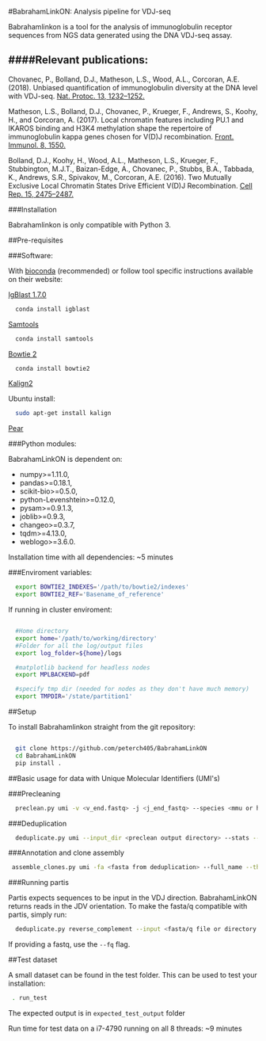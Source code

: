 
#BabrahamLinkON: Analysis pipeline for VDJ-seq


Babrahamlinkon is a tool for the analysis of immunoglobulin receptor
sequences from NGS data generated using the DNA VDJ-seq assay.

####Relevant publications:
-----------------------------

Chovanec, P., Bolland, D.J., Matheson, L.S., Wood, A.L., Corcoran, A.E. (2018). Unbiased quantification of
immunoglobulin diversity at the DNA level with VDJ-seq. [Nat. Protoc. 13, 1232–1252.](https://doi.org/10.1038/nprot.2018.021)

Matheson, L.S., Bolland, D.J., Chovanec, P., Krueger, F., Andrews, S., Koohy, H., and Corcoran, A. (2017). Local
chromatin features including PU.1 and IKAROS binding and H3K4 methylation shape the repertoire of
immunoglobulin kappa genes chosen for V(D)J recombination. [Front. Immunol. 8, 1550.](https://doi.org/10.3389/fimmu.2017.01550)

Bolland, D.J., Koohy, H., Wood, A.L., Matheson, L.S., Krueger, F., Stubbington, M.J.T., Baizan-Edge, A., Chovanec, P.,
Stubbs, B.A., Tabbada, K., Andrews, S.R., Spivakov, M., Corcoran, A.E. (2016). Two Mutually Exclusive Local
Chromatin States Drive Efficient V(D)J Recombination. [Cell Rep. 15, 2475–2487.](https://doi.org/10.1016/j.celrep.2016.05.020)


###Installation

Babrahamlinkon is only compatible with Python 3.


##Pre-requisites

###Software:


With [bioconda](https://bioconda.github.io/) (recommended) or follow tool specific instructions available on their website:


[IgBlast 1.7.0](https://www.ncbi.nlm.nih.gov/igblast/faq.html#standalone)

```bash
  conda install igblast
```

[Samtools](http://samtools.sourceforge.net/)

```bash
  conda install samtools
```

[Bowtie 2](http://bowtie-bio.sourceforge.net/bowtie2/index.shtml)

```bash
  conda install bowtie2
```

[Kalign2](http://msa.sbc.su.se)

Ubuntu install:

```bash
  sudo apt-get install kalign
```

[Pear](http://www.exelixis-lab.org/web/software/pear)


###Python modules:

BabrahamLinkON is dependent on:
 * numpy>=1.11.0,
 * pandas>=0.18.1,
 * scikit-bio>=0.5.0,
 * python-Levenshtein>=0.12.0,
 * pysam>=0.9.1.3,
 * joblib>=0.9.3,
 * changeo>=0.3.7,
 * tqdm>=4.13.0,
 * weblogo>=3.6.0.


Installation time with all dependencies: ~5 minutes

###Enviroment variables:

```bash
  export BOWTIE2_INDEXES='/path/to/bowtie2/indexes'
  export BOWTIE2_REF='Basename_of_reference'
```

If running in cluster enviroment:

```bash

  #Home directory
  export home='/path/to/working/directory'
  #Folder for all the log/output files
  export log_folder=${home}/logs

  #matplotlib backend for headless nodes
  export MPLBACKEND=pdf

  #specify tmp dir (needed for nodes as they don't have much memory)
  export TMPDIR='/state/partition1'
```

##Setup


To install Babrahamlinkon straight from the git repository:

```bash

  git clone https://github.com/peterch405/BabrahamLinkON
  cd BabrahamLinkON
  pip install .
```

##Basic usage for data with Unique Molecular Identifiers (UMI's)


###Precleaning


```bash
  preclean.py umi -v <v_end.fastq> -j <j_end_fastq> --species <mmu or hsa or mmuk> --threads <int> --umi_len <int>
```

###Deduplication

```bash
  deduplicate.py umi --input_dir <preclean output directory> --stats --threads <int>
```


###Annotation and clone assembly

```bash
 assemble_clones.py umi -fa <fasta from deduplication> --full_name --threads <int> --species <mmu or hsa or mmuk>
```

###Running partis


Partis expects sequences to be input in the VDJ direction. BabrahamLinkON returns reads in the JDV orientation.
To make the fasta/q compatible with partis, simply run:

```bash
  deduplicate.py reverse_complement --input <fasta/q file or directory of files>
```

If providing a fastq, use the `--fq` flag.


##Test dataset


A small dataset can be found in the test folder. This can be used to test your installation:

```bash
 . run_test
```

The expected output is in `expected_test_output` folder

Run time for test data on a i7-4790 running on all 8 threads: ~9 minutes
